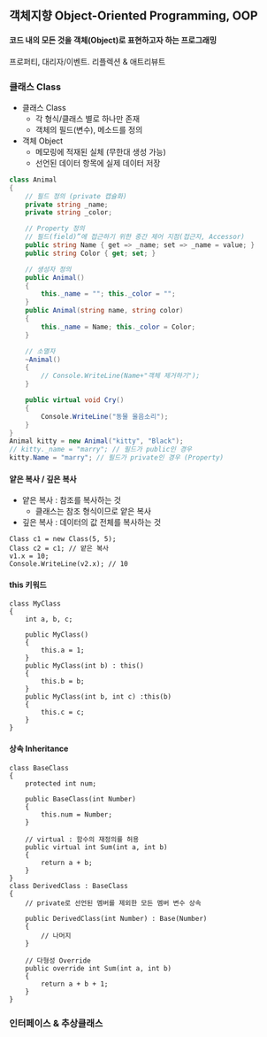 ## 객체지향 Object-Oriented Programming, OOP
#### 코드 내의 모든 것을 객체(Object)로 표현하고자 하는 프로그래밍
프로퍼티, 대리자/이벤트. 리플렉션 & 애트리뷰트
### 클래스 Class
- 클래스 Class
    - 각 형식/클래스 별로 하나만 존재
    - 객체의 필드(변수), 메소드를 정의
- 객체 Object
    - 메모링에 적재된 실체 (무한대 생성 가능)
    - 선언된 데이터 항목에 실제 데이터 저장
```C#
class Animal
{
    // 필드 정의 (private 캡슐화)
    private string _name;
    private string _color;

    // Property 정의
    // 필드(field)”에 접근하기 위한 중간 제어 지점(접근자, Accessor)
    public string Name { get => _name; set => _name = value; }
    public string Color { get; set; }

    // 생성자 정의
    public Animal()
    {
        this._name = ""; this._color = "";
    }
    public Animal(string name, string color)
    {
        this._name = Name; this._color = Color;
    }

    // 소멸자
    ~Animal()
    {
        // Console.WriteLine(Name+"객체 제거하기");
    }

    public virtual void Cry()
    {
        Console.WriteLine("동물 울음소리");
    }
}
Animal kitty = new Animal("kitty", "Black");
// kitty._name = "marry"; // 필드가 public인 경우
kitty.Name = "marry"; // 필드가 private인 경우 (Property)
```

#### 얕은 복사 / 깊은 복사
- 얕은 복사 : 참조를 복사하는 것
    - 클래스는 참조 형식이므로 얕은 복사
- 깊은 복사 : 데이터의 값 전체를 복사하는 것
```
Class c1 = new Class(5, 5);
Class c2 = c1; // 얕은 복사
v1.x = 10;
Console.WriteLine(v2.x); // 10
```

#### this 키워드
```
class MyClass
{
    int a, b, c;

    public MyClass()
    {
        this.a = 1;
    }
    public MyClass(int b) : this()
    {
        this.b = b;
    }
    public MyClass(int b, int c) :this(b)
    {
        this.c = c;
    }
}
```

#### 상속 Inheritance
```
class BaseClass
{
    protected int num;

    public BaseClass(int Number)
    {
        this.num = Number;
    }

    // virtual : 함수의 재정의를 허용
    public virtual int Sum(int a, int b)
    {
        return a + b;
    }
}
class DerivedClass : BaseClass
{
    // private로 선언된 멤버를 제외한 모든 멤버 변수 상속

    public DerivedClass(int Number) : Base(Number)
    {
        // 나머지
    }

    // 다형성 Override
    public override int Sum(int a, int b)
    {
        return a + b + 1;
    }
}
```

### 인터페이스 & 추상클래스

